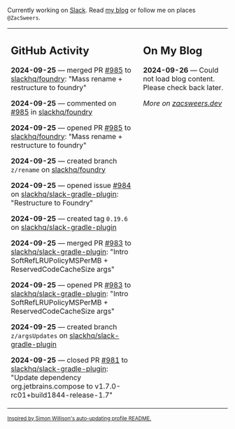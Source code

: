 Currently working on [Slack](https://slack.com/). Read [my blog](https://zacsweers.dev/) or follow me on places `@ZacSweers`.

<table><tr><td valign="top" width="60%">

## GitHub Activity
<!-- githubActivity starts -->
**2024-09-25** — merged PR [#985](https://github.com/slackhq/foundry/pull/985) to [slackhq/foundry](https://github.com/slackhq/foundry): "Mass rename + restructure to foundry"

**2024-09-25** — commented on [#985](https://github.com/slackhq/foundry/pull/985#issuecomment-2375385832) in [slackhq/foundry](https://github.com/slackhq/foundry)

**2024-09-25** — opened PR [#985](https://github.com/slackhq/foundry/pull/985) to [slackhq/foundry](https://github.com/slackhq/foundry): "Mass rename + restructure to foundry"

**2024-09-25** — created branch `z/rename` on [slackhq/foundry](https://github.com/slackhq/foundry)

**2024-09-25** — opened issue [#984](https://github.com/slackhq/slack-gradle-plugin/issues/984) on [slackhq/slack-gradle-plugin](https://github.com/slackhq/slack-gradle-plugin): "Restructure to Foundry"

**2024-09-25** — created tag `0.19.6` on [slackhq/slack-gradle-plugin](https://github.com/slackhq/slack-gradle-plugin)

**2024-09-25** — merged PR [#983](https://github.com/slackhq/slack-gradle-plugin/pull/983) to [slackhq/slack-gradle-plugin](https://github.com/slackhq/slack-gradle-plugin): "Intro SoftRefLRUPolicyMSPerMB + ReservedCodeCacheSize args"

**2024-09-25** — opened PR [#983](https://github.com/slackhq/slack-gradle-plugin/pull/983) to [slackhq/slack-gradle-plugin](https://github.com/slackhq/slack-gradle-plugin): "Intro SoftRefLRUPolicyMSPerMB + ReservedCodeCacheSize args"

**2024-09-25** — created branch `z/argsUpdates` on [slackhq/slack-gradle-plugin](https://github.com/slackhq/slack-gradle-plugin)

**2024-09-25** — closed PR [#981](https://github.com/slackhq/slack-gradle-plugin/pull/981) to [slackhq/slack-gradle-plugin](https://github.com/slackhq/slack-gradle-plugin): "Update dependency org.jetbrains.compose to v1.7.0-rc01+build1844-release-1.7"
<!-- githubActivity ends -->
</td><td valign="top" width="40%">

## On My Blog
<!-- blog starts -->
**2024-09-26** — Could not load blog content. Please check back later.
<!-- blog ends -->
_More on [zacsweers.dev](https://zacsweers.dev/)_
</td></tr></table>

<sub><a href="https://simonwillison.net/2020/Jul/10/self-updating-profile-readme/">Inspired by Simon Willison's auto-updating profile README.</a></sub>
